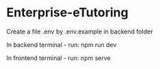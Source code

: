 # Enterprise-eTutoring
Create a file .env by .env.example in backend folder

In backend terminal - run: npm run dev

In frontend terminal - run: npm serve
